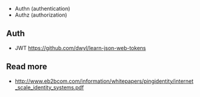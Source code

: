 - Authn (authentication)
- Authz (authorization)

## Auth
- JWT https://github.com/dwyl/learn-json-web-tokens

## Read more
- http://www.eb2bcom.com/information/whitepapers/pingidentity/internet_scale_identity_systems.pdf
